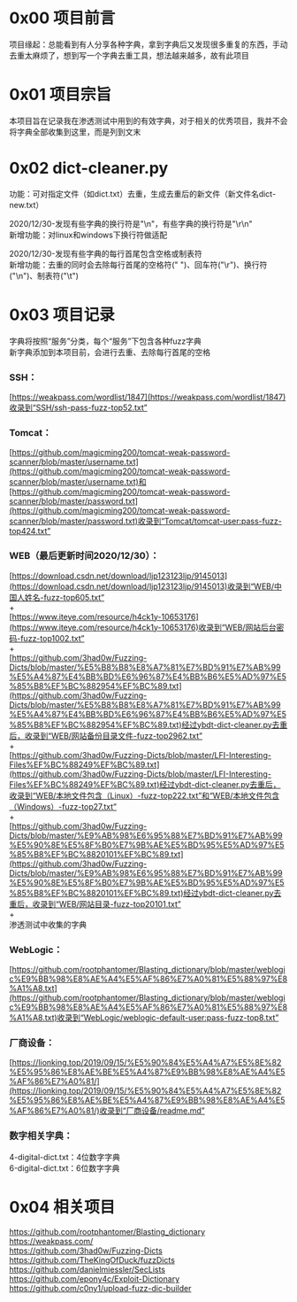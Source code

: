# 0x00 项目前言
项目缘起：总能看到有人分享各种字典，拿到字典后又发现很多重复的东西，手动去重太麻烦了，想到写一个字典去重工具，想法越来越多，故有此项目

# 0x01 项目宗旨
本项目旨在记录我在渗透测试中用到的有效字典，对于相关的优秀项目，我并不会将字典全部收集到这里，而是列到文末

# 0x02 dict-cleaner.py
功能：可对指定文件（如dict.txt）去重，生成去重后的新文件（新文件名dict-new.txt）

2020/12/30-发现有些字典的换行符是"\n"，有些字典的换行符是"\r\n"  
新增功能：对linux和windows下换行符做适配

2020/12/30-发现有些字典的每行首尾包含空格或制表符  
新增功能：去重的同时会去除每行首尾的空格符(" ")、回车符("\r")、换行符("\n")、制表符("\t")

# 0x03 项目记录
字典将按照“服务”分类，每个“服务”下包含各种fuzz字典  
新字典添加到本项目前，会进行去重、去除每行首尾的空格

### SSH：
[https://weakpass.com/wordlist/1847](https://weakpass.com/wordlist/1847)收录到“SSH/ssh-pass-fuzz-top52.txt”

### Tomcat：
[https://github.com/magicming200/tomcat-weak-password-scanner/blob/master/username.txt](https://github.com/magicming200/tomcat-weak-password-scanner/blob/master/username.txt)和[https://github.com/magicming200/tomcat-weak-password-scanner/blob/master/password.txt](https://github.com/magicming200/tomcat-weak-password-scanner/blob/master/password.txt)收录到“Tomcat/tomcat-user:pass-fuzz-top424.txt”

### WEB（最后更新时间2020/12/30）：
[https://download.csdn.net/download/ljp123123ljp/9145013](https://download.csdn.net/download/ljp123123ljp/9145013)收录到“WEB/中国人姓名-fuzz-top605.txt”  
+  
[https://www.iteye.com/resource/h4ck1y-10653176](https://www.iteye.com/resource/h4ck1y-10653176)收录到“WEB/网站后台密码-fuzz-top1002.txt”  
+  
[https://github.com/3had0w/Fuzzing-Dicts/blob/master/%E5%B8%B8%E8%A7%81%E7%BD%91%E7%AB%99%E5%A4%87%E4%BB%BD%E6%96%87%E4%BB%B6%E5%AD%97%E5%85%B8%EF%BC%882954%EF%BC%89.txt](https://github.com/3had0w/Fuzzing-Dicts/blob/master/%E5%B8%B8%E8%A7%81%E7%BD%91%E7%AB%99%E5%A4%87%E4%BB%BD%E6%96%87%E4%BB%B6%E5%AD%97%E5%85%B8%EF%BC%882954%EF%BC%89.txt)经过ybdt-dict-cleaner.py去重后，收录到“WEB/网站备份目录文件-fuzz-top2962.txt”  
+  
[https://github.com/3had0w/Fuzzing-Dicts/blob/master/LFI-Interesting-Files%EF%BC%88249%EF%BC%89.txt](https://github.com/3had0w/Fuzzing-Dicts/blob/master/LFI-Interesting-Files%EF%BC%88249%EF%BC%89.txt)经过ybdt-dict-cleaner.py去重后，收录到“WEB/本地文件包含（Linux）-fuzz-top222.txt”和“WEB/本地文件包含（Windows）-fuzz-top27.txt”  
+  
[https://github.com/3had0w/Fuzzing-Dicts/blob/master/%E9%AB%98%E6%95%88%E7%BD%91%E7%AB%99%E5%90%8E%E5%8F%B0%E7%9B%AE%E5%BD%95%E5%AD%97%E5%85%B8%EF%BC%8820101%EF%BC%89.txt](https://github.com/3had0w/Fuzzing-Dicts/blob/master/%E9%AB%98%E6%95%88%E7%BD%91%E7%AB%99%E5%90%8E%E5%8F%B0%E7%9B%AE%E5%BD%95%E5%AD%97%E5%85%B8%EF%BC%8820101%EF%BC%89.txt)经过ybdt-dict-cleaner.py去重后，收录到“WEB/网站目录-fuzz-top20101.txt”  
+  
渗透测试中收集的字典

### WebLogic：
[https://github.com/rootphantomer/Blasting_dictionary/blob/master/weblogic%E9%BB%98%E8%AE%A4%E5%AF%86%E7%A0%81%E5%88%97%E8%A1%A8.txt](https://github.com/rootphantomer/Blasting_dictionary/blob/master/weblogic%E9%BB%98%E8%AE%A4%E5%AF%86%E7%A0%81%E5%88%97%E8%A1%A8.txt)收录到“WebLogic/weblogic-default-user:pass-fuzz-top8.txt”

### 厂商设备：
[https://lionking.top/2019/09/15/%E5%90%84%E5%A4%A7%E5%8E%82%E5%95%86%E8%AE%BE%E5%A4%87%E9%BB%98%E8%AE%A4%E5%AF%86%E7%A0%81/](https://lionking.top/2019/09/15/%E5%90%84%E5%A4%A7%E5%8E%82%E5%95%86%E8%AE%BE%E5%A4%87%E9%BB%98%E8%AE%A4%E5%AF%86%E7%A0%81/)收录到“厂商设备/readme.md”

### 数字相关字典：
4-digital-dict.txt：4位数字字典  
6-digital-dict.txt：6位数字字典

# 0x04 相关项目
https://github.com/rootphantomer/Blasting_dictionary  
https://weakpass.com/  
https://github.com/3had0w/Fuzzing-Dicts  
https://github.com/TheKingOfDuck/fuzzDicts  
https://github.com/danielmiessler/SecLists  
https://github.com/epony4c/Exploit-Dictionary  
https://github.com/c0ny1/upload-fuzz-dic-builder
